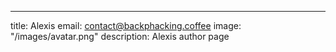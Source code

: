 ---
title: Alexis
email: contact@backphacking.coffee
image: "/images/avatar.png"
description: Alexis author page
